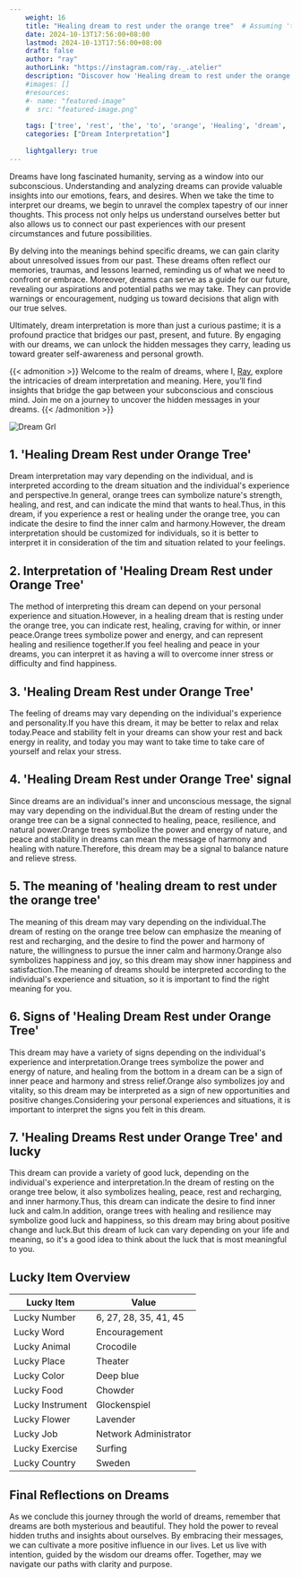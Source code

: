 ```yaml
---
    weight: 16
    title: "Healing dream to rest under the orange tree"  # Assuming 'title' column exists
    date: 2024-10-13T17:56:00+08:00
    lastmod: 2024-10-13T17:56:00+08:00
    draft: false
    author: "ray"
    authorLink: "https://instagram.com/ray._.atelier"
    description: "Discover how 'Healing dream to rest under the orange tree' can interpret your future and uncover its significant meanings in your life."
    #images: []
    #resources:
    #- name: "featured-image"
    #  src: "featured-image.png"
    
    tags: ['tree', 'rest', 'the', 'to', 'orange', 'Healing', 'dream', 'under']
    categories: ["Dream Interpretation"]
    
    lightgallery: true
---
```

    
Dreams have long fascinated humanity, serving as a window into our subconscious. Understanding and analyzing dreams can provide valuable insights into our emotions, fears, and desires. When we take the time to interpret our dreams, we begin to unravel the complex tapestry of our inner thoughts. This process not only helps us understand ourselves better but also allows us to connect our past experiences with our present circumstances and future possibilities.

By delving into the meanings behind specific dreams, we can gain clarity about unresolved issues from our past. These dreams often reflect our memories, traumas, and lessons learned, reminding us of what we need to confront or embrace. Moreover, dreams can serve as a guide for our future, revealing our aspirations and potential paths we may take. They can provide warnings or encouragement, nudging us toward decisions that align with our true selves.

Ultimately, dream interpretation is more than just a curious pastime; it is a profound practice that bridges our past, present, and future. By engaging with our dreams, we can unlock the hidden messages they carry, leading us toward greater self-awareness and personal growth.

{{< admonition >}}
Welcome to the realm of dreams, where I, [Ray](https://instagram.com/ray._.atelier), explore the intricacies of dream interpretation and meaning. Here, you’ll find insights that bridge the gap between your subconscious and conscious mind. Join me on a journey to uncover the hidden messages in your dreams.
{{< /admonition >}}

![Dream Grl](https://cdn.pixabay.com/photo/2017/11/02/03/35/gothic-2910057_1280.jpg "Dream Grl")

## 1. 'Healing Dream Rest under Orange Tree'
Dream interpretation may vary depending on the individual, and is interpreted according to the dream situation and the individual's experience and perspective.In general, orange trees can symbolize nature's strength, healing, and rest, and can indicate the mind that wants to heal.Thus, in this dream, if you experience a rest or healing under the orange tree, you can indicate the desire to find the inner calm and harmony.However, the dream interpretation should be customized for individuals, so it is better to interpret it in consideration of the tim and situation related to your feelings.

## 2. Interpretation of 'Healing Dream Rest under Orange Tree'
The method of interpreting this dream can depend on your personal experience and situation.However, in a healing dream that is resting under the orange tree, you can indicate rest, healing, craving for within, or inner peace.Orange trees symbolize power and energy, and can represent healing and resilience together.If you feel healing and peace in your dreams, you can interpret it as having a will to overcome inner stress or difficulty and find happiness.

## 3. 'Healing Dream Rest under Orange Tree'
The feeling of dreams may vary depending on the individual's experience and personality.If you have this dream, it may be better to relax and relax today.Peace and stability felt in your dreams can show your rest and back energy in reality, and today you may want to take time to take care of yourself and relax your stress.

## 4. 'Healing Dream Rest under Orange Tree' signal
Since dreams are an individual's inner and unconscious message, the signal may vary depending on the individual.But the dream of resting under the orange tree can be a signal connected to healing, peace, resilience, and natural power.Orange trees symbolize the power and energy of nature, and peace and stability in dreams can mean the message of harmony and healing with nature.Therefore, this dream may be a signal to balance nature and relieve stress.

## 5. The meaning of 'healing dream to rest under the orange tree'
The meaning of this dream may vary depending on the individual.The dream of resting on the orange tree below can emphasize the meaning of rest and recharging, and the desire to find the power and harmony of nature, the willingness to pursue the inner calm and harmony.Orange also symbolizes happiness and joy, so this dream may show inner happiness and satisfaction.The meaning of dreams should be interpreted according to the individual's experience and situation, so it is important to find the right meaning for you.

## 6. Signs of 'Healing Dream Rest under Orange Tree'
This dream may have a variety of signs depending on the individual's experience and interpretation.Orange trees symbolize the power and energy of nature, and healing from the bottom in a dream can be a sign of inner peace and harmony and stress relief.Orange also symbolizes joy and vitality, so this dream may be interpreted as a sign of new opportunities and positive changes.Considering your personal experiences and situations, it is important to interpret the signs you felt in this dream.

## 7. 'Healing Dreams Rest under Orange Tree' and lucky
This dream can provide a variety of good luck, depending on the individual's experience and interpretation.In the dream of resting on the orange tree below, it also symbolizes healing, peace, rest and recharging, and inner harmony.Thus, this dream can indicate the desire to find inner luck and calm.In addition, orange trees with healing and resilience may symbolize good luck and happiness, so this dream may bring about positive change and luck.But this dream of luck can vary depending on your life and meaning, so it's a good idea to think about the luck that is most meaningful to you.

## Lucky Item Overview
| Lucky Item          | Value              |
|---------------|--------------------|
| Lucky Number        | 6, 27, 28, 35, 41, 45  |
| Lucky Word          | Encouragement |
| Lucky Animal        | Crocodile |
| Lucky Place         | Theater     |
| Lucky Color         | Deep blue     |
| Lucky Food          | Chowder      |
| Lucky Instrument    | Glockenspiel |
| Lucky Flower        | Lavender    |
| Lucky Job           | Network Administrator       |
| Lucky Exercise      | Surfing  |
| Lucky Country       | Sweden    |


##  Final Reflections on Dreams

As we conclude this journey through the world of dreams, remember that dreams are both mysterious and beautiful. They hold the power to reveal hidden truths and insights about ourselves. By embracing their messages, we can cultivate a more positive influence in our lives. Let us live with intention, guided by the wisdom our dreams offer. Together, may we navigate our paths with clarity and purpose.
